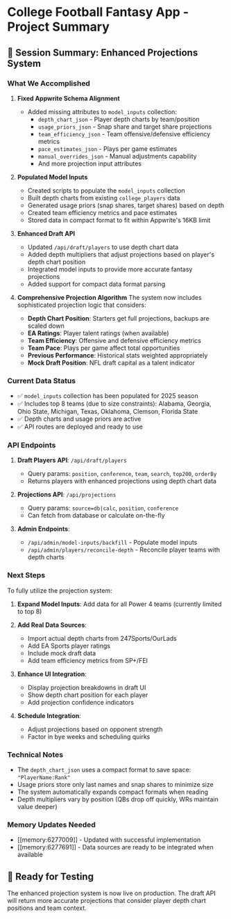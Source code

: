 # College Football Fantasy App - Project Summary

## 🎯 Session Summary: Enhanced Projections System

### What We Accomplished

1. **Fixed Appwrite Schema Alignment**
   - Added missing attributes to `model_inputs` collection:
     - `depth_chart_json` - Player depth charts by team/position
     - `usage_priors_json` - Snap share and target share projections
     - `team_efficiency_json` - Team offensive/defensive efficiency metrics
     - `pace_estimates_json` - Plays per game estimates
     - `manual_overrides_json` - Manual adjustments capability
     - And more projection input attributes

2. **Populated Model Inputs**
   - Created scripts to populate the `model_inputs` collection
   - Built depth charts from existing `college_players` data
   - Generated usage priors (snap shares, target shares) based on depth
   - Created team efficiency metrics and pace estimates
   - Stored data in compact format to fit within Appwrite's 16KB limit

3. **Enhanced Draft API**
   - Updated `/api/draft/players` to use depth chart data
   - Added depth multipliers that adjust projections based on player's depth chart position
   - Integrated model inputs to provide more accurate fantasy projections
   - Added support for compact data format parsing

4. **Comprehensive Projection Algorithm**
   The system now includes sophisticated projection logic that considers:
   - **Depth Chart Position**: Starters get full projections, backups are scaled down
   - **EA Ratings**: Player talent ratings (when available)
   - **Team Efficiency**: Offensive and defensive efficiency metrics
   - **Team Pace**: Plays per game affect total opportunities
   - **Previous Performance**: Historical stats weighted appropriately
   - **Mock Draft Position**: NFL draft capital as a talent indicator

### Current Data Status

- ✅ `model_inputs` collection has been populated for 2025 season
- ✅ Includes top 8 teams (due to size constraints): Alabama, Georgia, Ohio State, Michigan, Texas, Oklahoma, Clemson, Florida State
- ✅ Depth charts and usage priors are active
- ✅ API routes are deployed and ready to use

### API Endpoints

1. **Draft Players API**: `/api/draft/players`
   - Query params: `position`, `conference`, `team`, `search`, `top200`, `orderBy`
   - Returns players with enhanced projections using depth chart data

2. **Projections API**: `/api/projections`
   - Query params: `source=db|calc`, `position`, `conference`
   - Can fetch from database or calculate on-the-fly

3. **Admin Endpoints**:
   - `/api/admin/model-inputs/backfill` - Populate model inputs
   - `/api/admin/players/reconcile-depth` - Reconcile player teams with depth charts

### Next Steps

To fully utilize the projection system:

1. **Expand Model Inputs**: Add data for all Power 4 teams (currently limited to top 8)
2. **Add Real Data Sources**: 
   - Import actual depth charts from 247Sports/OurLads
   - Add EA Sports player ratings
   - Include mock draft data
   - Add team efficiency metrics from SP+/FEI

3. **Enhance UI Integration**:
   - Display projection breakdowns in draft UI
   - Show depth chart position for each player
   - Add projection confidence indicators

4. **Schedule Integration**: 
   - Adjust projections based on opponent strength
   - Factor in bye weeks and scheduling quirks

### Technical Notes

- The `depth_chart_json` uses a compact format to save space: `"PlayerName:Rank"`
- Usage priors store only last names and snap shares to minimize size
- The system automatically expands compact formats when reading
- Depth multipliers vary by position (QBs drop off quickly, WRs maintain value deeper)

### Memory Updates Needed
- [[memory:6277009]] - Updated with successful implementation
- [[memory:6277691]] - Data sources are ready to be integrated when available

## 🚀 Ready for Testing

The enhanced projection system is now live on production. The draft API will return more accurate projections that consider player depth chart positions and team context.